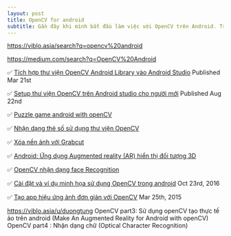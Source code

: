 ```yaml
---
layout: post
title: OpenCV for android
subtitle: Gần đây khi mình bắt đầu làm việc với OpenCV trên Android. Trong quá trình tìm kiếm việc tích hợp OpenCV vào Android Studio mình gặp rất nhiều khó khăn do các bài hướng dẫn đã lỗi thời không còn phù hợp với hiện tại. Vì vậy mình quyết định viết một hướng dẫn đơn giản về việc này.
---
```

https://viblo.asia/search?q=opencv%20android

https://medium.com/search?q=OpenCV%20Android

✅ [Tích hợp thư viện OpenCV Android Library vào Android Studio](https://viblo.asia/p/tich-hop-thu-vien-opencv-android-library-vao-android-studio-bJzKmGDYl9N)
Published Mar 21st

✅ [Setup thư viện OpenCV trên Android studio cho người mới](https://viblo.asia/p/setup-thu-vien-opencv-tren-android-studio-cho-nguoi-moi-djeZ1G0o5Wz)
Published Aug 22nd

✅ [Puzzle game android with openCV](https://viblo.asia/p/puzzle-game-android-with-opencv-57rVRqKqG4bP)

✅ [Nhận dạng thẻ số sử dụng thư viện OpenCV](https://viblo.asia/p/nhan-dang-the-so-su-dung-thu-vien-opencv-1VgZvozmlAw)

✅ [Xóa nền ảnh với Grabcut](https://viblo.asia/p/xoa-nen-anh-voi-grabcut-2p1PvQPVGldr)

✅ [Android: Ứng dụng Augmented reality (AR) hiển thị đối tượng 3D](https://viblo.asia/p/android-ung-dung-augmented-reality-ar-hien-thi-doi-tuong-3d-6J3ZgkePZmB)

✅ [OpenCV nhận dạng face Recognition](https://viblo.asia/p/opencv-nhan-dang-face-recognition-ZjlearmzkqJ)

✅ [Cài đặt và ví dụ minh họa sử dụng OpenCV trong android](https://viblo.asia/p/cai-dat-va-vi-du-minh-hoa-su-dung-opencv-trong-android-DKBedwNjGdX)
Oct 23rd, 2016

✅ [Tạo app hiệu ứng ảnh đơn giản với OpenCV](https://viblo.asia/p/tao-app-hieu-ung-anh-don-gian-voi-opencv-57rVRqYVR4bP)
Mar 25th, 2015


https://viblo.asia/u/duongtung
OpenCV part3: Sử dụng openCV tạo thực tế ảo trên android (Make An Augmented Reality for Android with openCV)
OpenCV part4 : Nhận dạng chữ (Optical Character Recognition)
